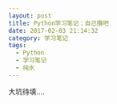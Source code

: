 ```yaml
---
layout: post
title: Python学习笔记：自己撸吧
date: 2017-02-03 21:14:32
category: 学习笔记
tags:
  - Python
  - 学习笔记
  - 纯水
---
```


大坑待填....
